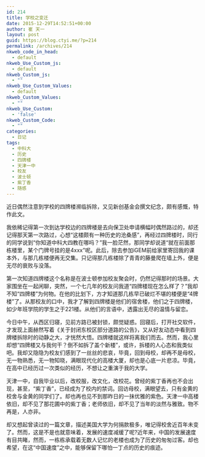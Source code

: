 ```yaml
---
id: 214
title: 学校之变迁
date: 2015-12-29T14:52:51+00:00
author: 崔 天一
layout: post
guid: https://blog.ctyi.me/?p=214
permalink: /archives/214
nkweb_code_in_head:
  - default
nkweb_Use_Custom_js:
  - default
nkweb_Custom_js:
  - ""
nkweb_Use_Custom_Values:
  - default
nkweb_Custom_Values:
  - ""
nkweb_Use_Custom:
  - 'false'
nkweb_Custom_Code:
  - ""
categories:
  - 日记
tags:
  - 中科大
  - 历史
  - 四牌楼
  - 天津一中
  - 校友
  - 波士顿
  - 紫丁香
  - 随感
---
```

近日偶然注意到学校的四牌楼濒临拆除，又见新创基金会撰文纪念，颇有感慨，特作此文。

我依稀记得第一次到达学校边的四牌楼是去向保卫处申请横幅时偶然路过的，却还记得那天第一次路过，心想“这楼颇有一种历史的沧桑感”，再经过四牌楼时，同行的同学说到“你知道中科大四教在哪吗？”我一脸茫然，那同学却说道“就在前面那栋楼里，某个门牌号挂的是4xxx”呢。此后，除去参加iGEM前给家里寄回我的课本外，与那几栋楼便再无交集。只记得那几栋楼除了青青的藤曼爬在墙上外，便是无尽的衰败与没落。

第一次知道四牌楼这个名称是在波士顿参加校友聚会时，仍然记得那时的场景。大家围坐在一起闲聊，突然，一个七几年的校友问我道“四牌楼现在怎么样了？”我却不知“四牌楼”为何物。在他的比划下，方才知道那几栋早已破烂不堪的楼便是“4牌楼”了。从那校友的口中，我才了解到四牌楼是他们的宿舍楼，他们之于四牌楼，如少年班学院的学生之于221楼。从他们的言语中，透露出无尽的温情与留恋。

今日中午，从西区归寝，见前方路已被封锁，颇觉疑惑。回寝后，打开社交软件，才发现上面赫然写着《关于封闭东校区部分道路的公告》，又从好友动态中看到四牌楼拆除时的动静之大，才恍然大悟。四牌楼就这样将离我们而去。然而，我心里却想“四牌楼又与我何干？倒不如拆了盖个新楼”，或许，拆楼的人心态和我类似吧。我却又隐隐为校友们感到了一丝丝的悲哀，毕竟，回到母校，却再不是母校，无一物熟悉，无一物知晓，满眼现代化的高楼大厦，却也是心底一片悲凉。毕竟，在高中已经历过一次类似的经历，不想让之重演于我的大学。

天津一中，自我毕业以后，改校服，改文化，改校花。曾经的紫丁香再也不会出现，甚至，“紫丁香”，已经成为了校内的禁词。回访母校，满眼望去，只有金黄的校舍与金黄的同学们了。却也再也见不到那昨日的一抹优雅的紫色。天津一中高楼依旧，却不见了那花圃中的紫丁香；老师依旧，却不见了当年的淡然与雅致。物不再是，人亦非。

却又想起曾读过的一篇文章，描述美国大学为何捐款极多，唯记得校舍近百年未变了。然而，这是不是也就意味着，发展的速度减缓了呢?近年来，中国的发展速度有目共睹，然而，一栋栋承载着无数人记忆的老楼也成为了历史的匆匆过客。却也希望，在这“中国速度”之中，能够保留下哪怕一丁点的历史的痕迹。

&nbsp;
